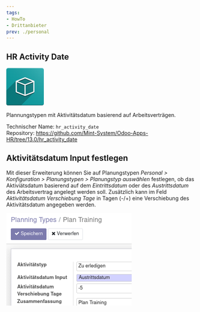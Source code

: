```yaml
---
tags:
- HowTo
- Drittanbieter
prev: ./personal
---
```

## HR Activity Date
![icon_oms_box](assets/icon_oms_box.png)

Plannungstypen mit Aktivitätsdatum basierend auf Arbeitsverträgen.

Technischer Name: `hr_activity_date`\
Repository: <https://github.com/Mint-System/Odoo-Apps-HR/tree/13.0/hr_activity_date>

## Aktivitätsdatum Input festlegen

Mit dieser Erweiterung können Sie auf Planungstypen *Personal > Konfiguration > Planungstypen > Planungstyp auswählen* festlegen, ob das Aktiviätsdatum basierend auf dem *Eintrittsdatum* oder des *Austrittsdatum* des Arbeitsvertrag angelegt werden soll. Zusätzlich kann im Feld *Aktivitätsdatum Verschiebung Tage* in Tagen (-/+) eine Verschiebung des Aktivitätsdatum angegeben werden.

![](assets/HR%20Activity%20Date.png)
